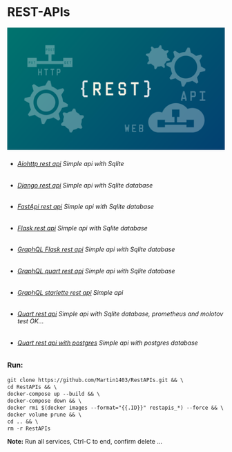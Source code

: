 REST-APIs
=========
![](logo.png)

- ###### [Aiohttp rest api](https://github.com/Martin1403/RestAPIs/tree/master/aiohttp_app) Simple api with Sqlite
- ###### [Django rest api](https://github.com/Martin1403/RestAPIs/tree/master/django_app) Simple api with Sqlite database
- ###### [FastApi rest api](https://github.com/Martin1403/RestAPIs/tree/master/fastapi_app) Simple api with Sqlite database
- ###### [Flask rest api](https://github.com/Martin1403/RestAPIs/tree/master/flask_app) Simple api with Sqlite database
- ###### [GraphQL Flask rest api](https://github.com/Martin1403/RestAPIs/tree/master/graphql_flask_app) Simple api with Sqlite database
- ###### [GraphQL quart rest api](https://github.com/Martin1403/RestAPIs/tree/master/graphql_quart_app) Simple api with Sqlite database
- ###### [GraphQL starlette rest api](https://github.com/Martin1403/RestAPIs/tree/master/graphql_starlette_app) Simple api
- ###### [Quart rest api](https://github.com/Martin1403/RestAPIs/tree/master/quart_app) Simple api with Sqlite database, prometheus and molotov test OK...
- ###### [Quart rest api with postgres](https://github.com/Martin1403/RestAPIs/tree/master/quart_postgres_app) Simple api with postgres database


### Run:
```
git clone https://github.com/Martin1403/RestAPIs.git && \
cd RestAPIs && \
docker-compose up --build && \
docker-compose down && \
docker rmi $(docker images --format="{{.ID}}" restapis_*) --force && \
docker volume prune && \
cd .. && \
rm -r RestAPIs
```

**Note:**
Run all services, Ctrl-C to end, confirm delete ...
